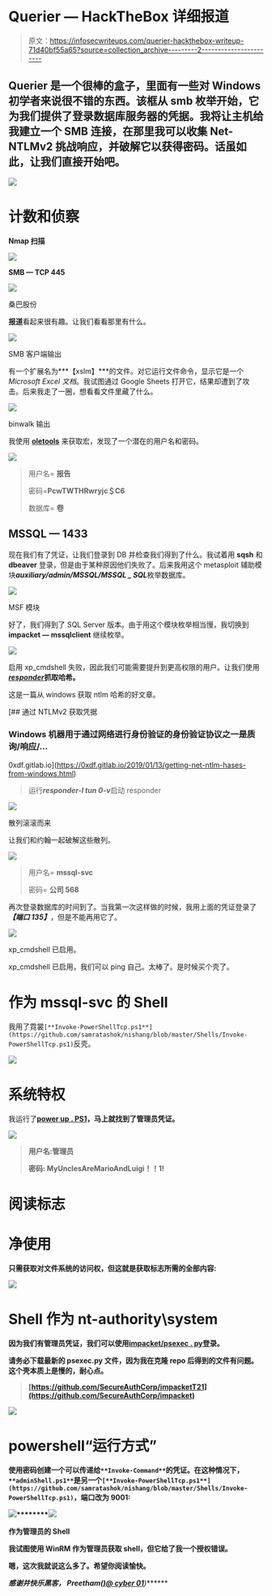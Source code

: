 # Querier — HackTheBox 详细报道

> 原文：<https://infosecwriteups.com/querier-hackthebox-writeup-71d40bf55a65?source=collection_archive---------2----------------------->

## Querier 是一个很棒的盒子，里面有一些对 Windows 初学者来说很不错的东西。该框从 smb 枚举开始，它为我们提供了登录数据库服务器的凭据。我将让主机给我建立一个 SMB 连接，在那里我可以收集 Net-NTLMv2 挑战响应，并破解它以获得密码。话虽如此，让我们直接开始吧。

![](img/f7f86b5460a8820fc88ef0283521c181.png)

# 计数和侦察

**Nmap 扫描**

![](img/cf0ecf9a405188951b465815b2a915cc.png)

**SMB — TCP 445**

![](img/6697076ff9a25bcb5f1c76cb98831227.png)

桑巴股份

**报道**看起来很有趣。让我们看看那里有什么。

![](img/67e054bb072711dac24dd02abf532fbb.png)

SMB 客户端输出

有一个扩展名为***【xslm】***的文件。对它运行文件命令，显示它是一个 *Microsoft Excel 文档*。我试图通过 Google Sheets 打开它，结果却遭到了攻击。后来我走了一圈，想看看文件里藏了什么。

![](img/12da3f1148362edfac1ba6d0e0de42a0.png)

binwalk 输出

我使用 [**oletools**](https://github.com/decalage2/oletools) 来获取宏，发现了一个潜在的用户名和密码。

![](img/f5cbd686b66e1b4159a3c86d5683260f.png)

> 用户名= **报告**
> 
> 密码=**PcwTWTHRwryjc＄C6**
> 
> 数据库= **卷**

## **MSSQL — 1433**

现在我们有了凭证，让我们登录到 DB 并检查我们得到了什么。我试着用 **sqsh** 和 **dbeaver** 登录，但是由于某种原因他们失败了。后来我用这个 metasploit 辅助模块***auxiliary/admin/MSSQL/MSSQL _ SQL***枚举数据库。

![](img/33a91d1ed06a6fb4ed49ec6b022a6d91.png)

MSF 模块

好了，我们得到了 SQL Server 版本。由于用这个模块枚举相当慢，我切换到 **impacket — mssqlclient** 继续枚举。

![](img/c750aa7c330823aca2f45212b022da2f.png)

启用 xp_cmdshell 失败，因此我们可能需要提升到更高权限的用户。让我们使用[***responder***](https://github.com/SpiderLabs/Responder)**抓取哈希。**

这是一篇从 windows 获取 ntlm 哈希的好文章。

[](https://0xdf.gitlab.io/2019/01/13/getting-net-ntlm-hases-from-windows.html) [## 通过 NTLMv2 获取凭据

### Windows 机器用于通过网络进行身份验证的身份验证协议之一是质询/响应/…

0xdf.gitlab.io](https://0xdf.gitlab.io/2019/01/13/getting-net-ntlm-hases-from-windows.html) 

> 运行***responder-I tun 0-v***启动 responder

![](img/681443593a590dc6bfef24507297a8af.png)

散列滚滚而来

让我们和约翰一起破解这些散列。

![](img/875882a524cfb4b69b054765d889bc17.png)

> 用户名= **mssql-svc**
> 
> 密码= **公司 568**

再次登录数据库的时间到了。当我第一次这样做的时候，我用上面的凭证登录了 ***【端口 135】***，但是不能再用它了。

![](img/4e5bbb1b507d0d5823cee691e537928c.png)

xp_cmdshell 已启用。

xp_cmdshell 已启用，我们可以 ping 自己。太棒了。是时候买个壳了。

# 作为 mssql-svc 的 Shell

我用了霓裳`[**Invoke-PowerShellTcp.ps1**](https://github.com/samratashok/nishang/blob/master/Shells/Invoke-PowerShellTcp.ps1)`反壳。

![](img/2b6ece4fb25ec427f7705e3ea18d9a3e.png)

# 系统特权

我运行了[**power up . PS1**](https://github.com/PowerShellMafia/PowerSploit/blob/master/Privesc/PowerUp.ps1)**，马上就找到了管理员凭证。**

**![](img/4c20742f94dcdebe8d4059b429e2e29a.png)**

> **用户名:**管理员****
> 
> **密码: **MyUnclesAreMarioAndLuigi！！1!****

# **阅读标志**

# **净使用**

**只需获取对文件系统的访问权，但这就是获取标志所需的全部内容:**

**![](img/c4631280cfaa09026e4a61c83466f487.png)**

# **Shell 作为 nt-authority\system**

**因为我们有管理员凭证，我们可以使用[**impacket/psexec . py**](https://github.com/SecureAuthCorp/impacket/blob/master/examples/psexec.py)**登录。****

****请务必下载最新的 psexec.py 文件，因为我在克隆 repo 后得到的文件有问题。这个壳本质上是慢的，耐心点。****

> ****[https://github.com/SecureAuthCorp/impacketT21](https://github.com/SecureAuthCorp/impacket)****

****![](img/5ad68754fbec3686b9b8803f365765fb.png)****

# ****powershell“运行方式”****

****使用密码创建一个可以传递给`**Invoke-Command**`的凭证。在这种情况下，`**adminShell.ps1**`是另一个`[**Invoke-PowerShellTcp.ps1**](https://github.com/samratashok/nishang/blob/master/Shells/Invoke-PowerShellTcp.ps1)`，端口改为 9001:****

****![](img/b469edbd066914ec408ec95491c9c7f3.png)********![](img/d04970b47662367e04eeb566d3e5637c.png)****

****作为管理员的 Shell****

****我试图使用 WinRM 作为管理员获取 shell，但它给了我一个授权错误。****

****嗯，这次我就说这么多了。希望你阅读愉快。****

******感谢并快乐黑客，
Preetham(**[***)@ cyber 01***](https://www.hackthebox.eu/profile/9160)***)*******
